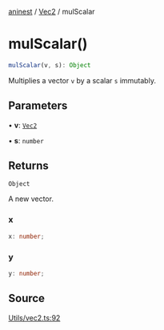 [aninest](../../index.md) / [Vec2](../index.md) / mulScalar

# mulScalar()

```ts
mulScalar(v, s): Object
```

Multiplies a vector `v` by a scalar `s` immutably.

## Parameters

• **v**: [`Vec2`](../type-aliases/Vec2.md)

• **s**: `number`

## Returns

`Object`

A new vector.

### x

```ts
x: number;
```

### y

```ts
y: number;
```

## Source

[Utils/vec2.ts:92](https://github.com/plexigraph/aninest/blob/9c9889e/src/Utils/vec2.ts#L92)
